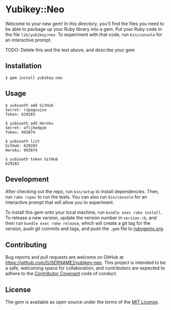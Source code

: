 # Yubikey::Neo

Welcome to your new gem! In this directory, you'll find the files you need to be able to package up your Ruby library into a gem. Put your Ruby code in the file `lib/yubikey/neo`. To experiment with that code, run `bin/console` for an interactive prompt.

TODO: Delete this and the text above, and describe your gem

## Installation

```
$ gem install yubikey-neo
```

## Usage

```
$ yubioath add GitHub
Secret: rzpagcujxo
Token: 629283

$ yubioath add Heroku
Secret: ofljhedpyb
Token: 993874

$ yubioath list
GitHub: 629283
Heroku: 993874
```

```
$ yubioath token GitHub
629283
```

## Development

After checking out the repo, run `bin/setup` to install dependencies. Then, run `rake rspec` to run the tests. You can also run `bin/console` for an interactive prompt that will allow you to experiment.

To install this gem onto your local machine, run `bundle exec rake install`. To release a new version, update the version number in `version.rb`, and then run `bundle exec rake release`, which will create a git tag for the version, push git commits and tags, and push the `.gem` file to [rubygems.org](https://rubygems.org).

## Contributing

Bug reports and pull requests are welcome on GitHub at https://github.com/[USERNAME]/yubikey-neo. This project is intended to be a safe, welcoming space for collaboration, and contributors are expected to adhere to the [Contributor Covenant](contributor-covenant.org) code of conduct.

## License

The gem is available as open source under the terms of the [MIT License](http://opensource.org/licenses/MIT).

